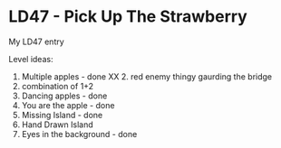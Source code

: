# LD47 - Pick Up The Strawberry
 My LD47 entry


Level ideas:

1. Multiple apples - done
 XX 2. red enemy thingy gaurding the bridge
3. combination of 1+2
4. Dancing apples - done
5. You are the apple - done
6. Missing Island - done
7. Hand Drawn Island
8. Eyes in the background - done